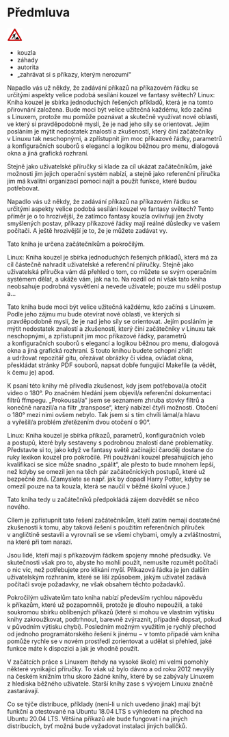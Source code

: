 <!--

Linux Kniha kouzel, předmluva
Copyright (c) 2019 Singularis <singularis@volny.cz>

Toto dílo je dílem svobodné kultury; můžete ho šířit a modifikovat pod
podmínkami licence Creative Commons Attribution-ShareAlike 4.0 International
vydané neziskovou organizací Creative Commons. Text licence je přiložený
k tomuto projektu nebo ho můžete najít na webové adrese:

https://creativecommons.org/licenses/by-sa/4.0/

-->

# Předmluva

![ve výstavbě](../obrazky/ve-vystavbe.png)

- kouzla
- záhady
- autorita
- „zahrávat si s příkazy, kterým nerozumí“

Napadlo vás už někdy, že zadávání příkazů na příkazovém řádku se určitými aspekty velice podobá sesílání kouzel ve fantasy světech? Linux: Kniha kouzel je sbírka jednoduchých řešených příkladů, která je na tomto přirovnání založena. Bude moci být velice užitečná každému, kdo začíná s Linuxem, protože mu pomůže poznávat a skutečně využívat nové oblasti, ve který si pravděpodobně myslí, že je nad jeho síly se orientovat. Jejím posláním je mýtit nedostatek znalostí a zkušeností, který činí začátečníky v Linuxu tak neschopnými, a zpřístupnit jim moc příkazové řádky, parametrů a konfiguračních souborů s elegancí a logikou běžnou pro menu, dialogová okna a jiná grafická rozhraní.





<!--
Opakování:
Linux: Kniha kouzel je sbírka příkazů, parametrů, konfiguračních voleb a postupů, které byly sestaveny s podrobnou znalostí dané problematiky. Představte si to, jako když ve fantasy světě začínající čaroděj dostane do ruky lexikon kouzel pro pokročilé. Při používání kouzel přesahujících jeho kvalifikaci se sice může snadno „spálit“, ale přesto to bude mnohem lepší, než kdyby se omezil jen na těch pár začátečnických postupů, které už bezpečně zná. (Zamyslete se např. jak by dopadl Harry Potter, kdyby se omezil pouze na ta kouzla, která se naučil v běžné školní výuce.)

Tato kniha tedy u začátečníků předpokládá zájem dozvědět se něco nového.

Cílem je zpřístupnit tato řešení začátečníkům, kteří zatím nemají dostatečné zkušenosti k tomu, aby taková řešení s použitím referenčních příruček v angličtině sestavili a vyrovnali se se všemi chybami, omyly a zvláštnostmi, na které při tom narazí.
-->



Stejně jako uživatelské příručky si klade za cíl ukázat začátečníkům, jaké možnosti jim jejich operační systém nabízí, a stejně jako referenční příručka jim má kvalitní organizací pomoci najít a použít funkce, které budou potřebovat.





Napadlo vás už někdy, že zadávání příkazů na příkazovém řádku se určitými aspekty velice podobá sesílání kouzel ve fantasy světech? Tento příměr je o to hrozivější, že zatímco fantasy kouzla ovlivňují jen životy smyšlených postav, příkazy příkazové řádky mají reálné důsledky ve vašem počítači. A ještě hrozivější je to, že je můžete zadávat vy.

Tato kniha je určena začátečníkům a pokročilým.

Linux: Kniha kouzel je sbírka jednoduchých řešených příkladů, která má za cíl částečně nahradit uživatelské a referenční příručky. Stejně jako uživatelská příručka vám dá přehled o tom, co můžete se svým operačním systémem dělat, a ukáže vám, jak na to. Na rozdíl od ní však tato kniha neobsahuje podrobná vysvětlení a nevede uživatele; pouze mu sdělí postup a...

Tato kniha bude moci být velice užitečná každému, kdo začíná s Linuxem. Podle jeho zájmu mu bude otevírat nové oblasti, ve kterých si pravděpodobně myslí, že je nad jeho síly se orientovat. Jejím posláním je mýtit nedostatek znalostí a zkušeností, který činí začátečníky v Linuxu tak neschopnými, a zpřístupnit jim moc příkazové řádky, parametrů a konfiguračních souborů s elegancí a logikou běžnou pro menu, dialogová okna a jiná grafická rozhraní. S touto knihou budete schopni zřídit a udržovat repozitář gitu, ořezávat obrázky či videa, ovládat okna, přeskládat stránky PDF souborů, napsat dobře fungující Makefile (a vědět, k čemu je) apod.

K psaní této knihy mě přivedla zkušenost, kdy jsem potřeboval/a otočit video o 180°. Po značném hledání jsem objevil/a referenční dokumentaci filtrů ffmpegu. „Prokousal/a“ jsem se seznamem zhruba stovky filtrů a konečně narazil/a na filtr „transpose“, který nabízel čtyři možnosti. Otočení o 180° mezi nimi ovšem nebylo. Tak jsem si s tím chvíli lámal/a hlavu a vyřešil/a problém zřetězením dvou otočení o 90°.

Linux: Kniha kouzel je sbírka příkazů, parametrů, konfiguračních voleb a postupů, které byly sestaveny s podrobnou znalostí dané problematiky. Představte si to, jako když ve fantasy světě začínající čaroděj dostane do ruky lexikon kouzel pro pokročilé. Při používání kouzel přesahujících jeho kvalifikaci se sice může snadno „spálit“, ale přesto to bude mnohem lepší, než kdyby se omezil jen na těch pár začátečnických postupů, které už bezpečně zná. (Zamyslete se např. jak by dopadl Harry Potter, kdyby se omezil pouze na ta kouzla, která se naučil v běžné školní výuce.)

Tato kniha tedy u začátečníků předpokládá zájem dozvědět se něco nového.

Cílem je zpřístupnit tato řešení začátečníkům, kteří zatím nemají dostatečné zkušenosti k tomu, aby taková řešení s použitím referenčních příruček v angličtině sestavili a vyrovnali se se všemi chybami, omyly a zvláštnostmi, na které při tom narazí.

Jsou lidé, kteří mají s příkazovým řádkem spojeny mnohé předsudky. Ve skutečnosti však pro to, abyste ho mohli použít, nemusíte rozumět počítači o nic víc, než potřebujete pro klikání myší. Příkazová řádka je jen dalším uživatelským rozhraním, které se liší způsobem, jakým uživatel zadává počítači svoje požadavky, ne však obsahem těchto požadavků.

Pokročilým uživatelům tato kniha nabízí především rychlou nápovědu k příkazům, které už pozapomněli, protože je dlouho nepoužili, a také soukromou sbírku oblíbených příkazů (které si mohou ve vlastním výtisku knihy zakroužkovat, podtrhnout, barevně zvýraznit, případně dopsat, pokud v původním výtisku chybí). Posledním možným využitím je rychlý přechod od jednoho programátorského řešení k jinému − v tomto případě vám kniha pomůže rychle se v novém prostředí zorientovat a udělat si přehled, jaké funkce máte k dispozici a jak je vhodně použít.

V začátcích práce s Linuxem (tehdy na vysoké škole) mi velmi pomohly některé vynikající příručky. To však už bylo dávno a od roku 2012 nevyšly na českém knižním trhu skoro žádné knihy, které by se zabývaly Linuxem z hlediska běžného uživatele. Starší knihy zase s vývojem Linuxu značně zastarávají.

Co se týče distribuce, příklady (není-li u nich uvedeno jinak) mají být funkční a otestované na Ubuntu 18.04 LTS s výhledem na přechod na Ubuntu 20.04 LTS. Většina příkazů ale bude fungovat i na jiných distribucích, byť možná bude vyžadovat instalaci jiných balíčků.
